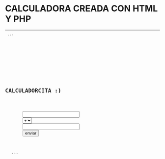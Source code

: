 # CALCULADORA CREADA CON HTML Y PHP

* * *

<pre><code> ``` <!doctype html>
<html lang="es">
	<head>
		<title>Calculadorcita</title>
		<meta name="author" content="Linda Trujillo Lugo">
		<meta http-equiv="content-type" content="text/html; charset=utf-8">
	</head>
	<body>
	<h2><br><b>CALCULADORCITA :) </b></br></h2>
		<form action="resultado.php" method="POST">
		<input type="text" name="operando1">
		<select name="operador">
			<option value="+">+
			</option>
			<option value="-">-
			</option>
			<option value="*">*
			</option>
			<option value="/">/
			</option>
			<option value=">">>
			</option>
			<option value="<"><
			</option>
		</select>
		<input type="text" name="operando2">
		<input type="submit" value="enviar">
	</form>
	</body>
  </html> ``` </code></pre>
